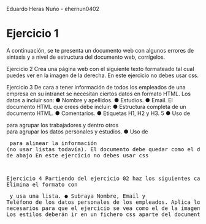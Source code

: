 Eduardo Heras Nuño - ehernun0402

# Ejercicio 1
A continuación, se te presenta un documento web con algunos errores de sintaxis y a nivel
de estructura del documento web, corrígelos.

Ejercicio 2
Crea una página web con el siguiente texto formateado tal cual puedes ver en la imagen de
la derecha.
En este ejercicio no debes usar css.

Ejercicio 3
De cara a tener información de todos los empleados de una empresa en su intranet se
necesitan ciertos datos en formato HTML. Los datos a incluir son:
● Nombre y apellidos.
● Estudios.
● Email.
El documento HTML que crees debe incluir:
● Estructura completa de un documento HTML.
● Comentarios.
● Etiquetas H1, H2 y H3.
5
● Uso de <div> para agrupar los trabajadores y dentro otros <div> para agrupar los
datos personales y estudios.
● Uso de <pre> para alinear la información (no usar listas todavía).
El documento debe quedar como el de la imagen de abajo
En este ejercicio no debes usar css

Ejercicio 4
Partiendo del ejercicio 02 haz los siguientes cambios:
● Elimina el formato con <pre> y usa una lista.
● Subraya Nombre, Email y Teléfono de los datos personales de los empleados.
Aplica los estilos necesarios para que el ejercicio se vea como el de la imagen de abajo.
Los estilos deberán ir en un fichero css aparte del documento html.
